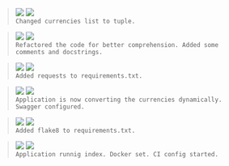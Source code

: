 > ![](https://img.shields.io/badge/Out_10,_2022-black) ![](https://img.shields.io/badge/v0.2.3-REFACTOR-red)  
> `Changed currencies list to tuple.`

> ![](https://img.shields.io/badge/Out_08,_2022-black) ![](https://img.shields.io/badge/v0.2.2-REFACTOR-red)  
> `Refactored the code for better comprehension. Added some comments and docstrings.`
 
> ![](https://img.shields.io/badge/Out_08,_2022-black) ![](https://img.shields.io/badge/v0.2.1-FIX-green)  
> `Added requests to requirements.txt.`

> ![](https://img.shields.io/badge/Out_08,_2022-black) ![](https://img.shields.io/badge/v0.2.0-FEAT-blue)  
> `Application is now converting the currencies dynamically. Swagger configured.`

> ![](https://img.shields.io/badge/Out_07,_2022-black) ![](https://img.shields.io/badge/v0.1.1-FIX-green)  
> `Added flake8 to requirements.txt.`

> ![](https://img.shields.io/badge/Out_07,_2022-black) ![](https://img.shields.io/badge/v0.1.0-FEAT-blue)  
> `Application runnig index. Docker set. CI config started.`